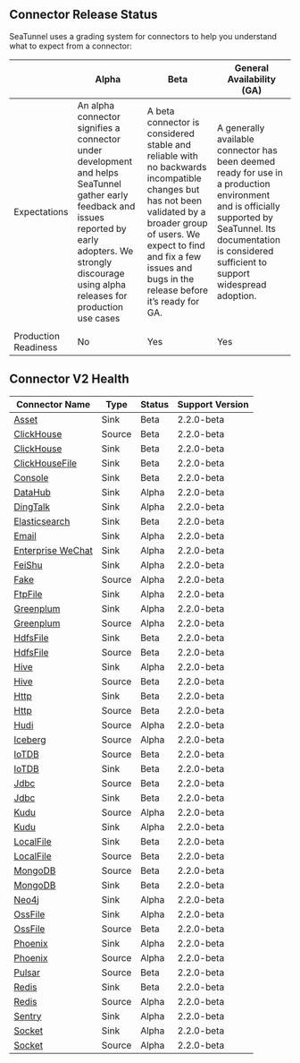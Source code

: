 ## Connector Release Status
SeaTunnel uses a grading system for connectors to help you understand what to expect from a connector:

|                      | Alpha                                                                                                                                                                                                            | Beta                                                                                                                                                                                                                                       | General Availability (GA)                                                                                                                                                                                      |
|----------------------|------------------------------------------------------------------------------------------------------------------------------------------------------------------------------------------------------------------|--------------------------------------------------------------------------------------------------------------------------------------------------------------------------------------------------------------------------------------------|----------------------------------------------------------------------------------------------------------------------------------------------------------------------------------------------------------------|
| Expectations         | An alpha connector signifies a connector under development and helps SeaTunnel gather early feedback and issues reported by early adopters. We strongly discourage using alpha releases for production use cases | A beta connector is considered stable and reliable with no backwards incompatible changes but has not been validated by a broader group of users. We expect to find and fix a few issues and bugs in the release before it’s ready for GA. | A generally available connector has been deemed ready for use in a production environment and is officially supported by SeaTunnel. Its documentation is considered sufficient to support widespread adoption. |
|                      |                                                                                                                                                                                                                  |                                                                                                                                                                                                                                            |                                                                                                                                                                                                                |
| Production Readiness | No                                                                                                                                                                                                               | Yes                                                                                                                                                                                                                                        | Yes                                                                                                                                                                                                            |

## Connector V2 Health

| Connector Name                                    | Type   | Status | Support Version |
|---------------------------------------------------|--------|--------|-----------------|
| [Asset](../sink/Assert.md)                        | Sink   | Beta   | 2.2.0-beta      |
| [ClickHouse](../source/Clickhouse.md)             | Source | Beta   | 2.2.0-beta      |
| [ClickHouse](../sink/Clickhouse.md)               | Sink   | Beta   | 2.2.0-beta      |
| [ClickHouseFile](../sink/ClickhouseFile.md)       | Sink   | Beta   | 2.2.0-beta      |
| [Console](../sink/Console.md)                     | Sink   | Beta   | 2.2.0-beta      |
| [DataHub](../sink/Datahub.md)                     | Sink   | Alpha  | 2.2.0-beta      |
| [DingTalk](../sink/dingtalk.md)                   | Sink   | Alpha  | 2.2.0-beta      |
| [Elasticsearch](../sink/Elasticsearch.md)         | Sink   | Beta   | 2.2.0-beta      |
| [Email](../sink/Email.md)                         | Sink   | Alpha  | 2.2.0-beta      |
| [Enterprise WeChat](../sink/Enterprise-WeChat.md) | Sink   | Alpha  | 2.2.0-beta      |
| [FeiShu](../sink/Feishu.md)                       | Sink   | Alpha  | 2.2.0-beta      |
| [Fake](../source/FakeSource.md)                   | Source | Alpha  | 2.2.0-beta      |
| [FtpFile](../sink/FtpFile.md)                     | Sink   | Alpha  | 2.2.0-beta      |
| [Greenplum](../sink/Greenplum.md)                 | Sink   | Alpha  | 2.2.0-beta      |
| [Greenplum](../source/Greenplum.md)               | Source | Alpha  | 2.2.0-beta      |
| [HdfsFile](../sink/HdfsFile.md)                   | Sink   | Beta   | 2.2.0-beta      |
| [HdfsFile](../source/HdfsFile.md)                 | Source | Beta   | 2.2.0-beta      |
| [Hive](../sink/Hive.md)                           | Sink   | Alpha  | 2.2.0-beta      |
| [Hive](../source/Hive.md)                         | Source | Beta   | 2.2.0-beta      |
| [Http](../sink/Http.md)                           | Sink   | Beta   | 2.2.0-beta      |
| [Http](../source/Http.md)                         | Source | Beta   | 2.2.0-beta      |
| [Hudi](../source/Hudi.md)                         | Source | Alpha  | 2.2.0-beta      |
| [Iceberg](../source/Iceberg.md)                   | Source | Alpha  | 2.2.0-beta      |
| [IoTDB](../source/IoTDB.md)                       | Source | Beta   | 2.2.0-beta      |
| [IoTDB](../sink/IoTDB.md)                         | Sink   | Beta   | 2.2.0-beta      |
| [Jdbc](../source/Jdbc.md)                         | Source | Beta   | 2.2.0-beta      |
| [Jdbc](../sink/Jdbc.md)                           | Sink   | Beta   | 2.2.0-beta      |
| [Kudu](../source/Kudu.md)                         | Source | Alpha  | 2.2.0-beta      |
| [Kudu](../sink/Kudu.md)                           | Sink   | Alpha  | 2.2.0-beta      |
| [LocalFile](../sink/LocalFile.md)                 | Sink   | Beta   | 2.2.0-beta      |
| [LocalFile](../source/LocalFile.md)               | Source | Beta   | 2.2.0-beta      |
| [MongoDB](../source/MongoDB.md)                   | Source | Beta   | 2.2.0-beta      |
| [MongoDB](../sink/MongoDB.md)                     | Sink   | Beta   | 2.2.0-beta      |
| [Neo4j](../sink/Neo4j.md)                         | Sink   | Alpha  | 2.2.0-beta      |
| [OssFile](../sink/OssFile.md)                     | Sink   | Alpha  | 2.2.0-beta      |
| [OssFile](../source/OssFile.md)                   | Source | Beta   | 2.2.0-beta      |
| [Phoenix](../sink/Phoenix.md)                     | Sink   | Alpha  | 2.2.0-beta      |
| [Phoenix](../source/Phoenix.md)                   | Source | Alpha  | 2.2.0-beta      |
| [Pulsar](../source/pulsar.md)                     | Source | Beta   | 2.2.0-beta      |
| [Redis](../sink/Redis.md)                         | Sink   | Beta   | 2.2.0-beta      |
| [Redis](../source/Redis.md)                       | Source | Alpha  | 2.2.0-beta      |
| [Sentry](../sink/Sentry.md)                       | Sink   | Alpha  | 2.2.0-beta      |
| [Socket](../sink/Socket.md)                       | Sink   | Alpha  | 2.2.0-beta      |
| [Socket](../source/Socket.md)                     | Source | Alpha  | 2.2.0-beta      |
